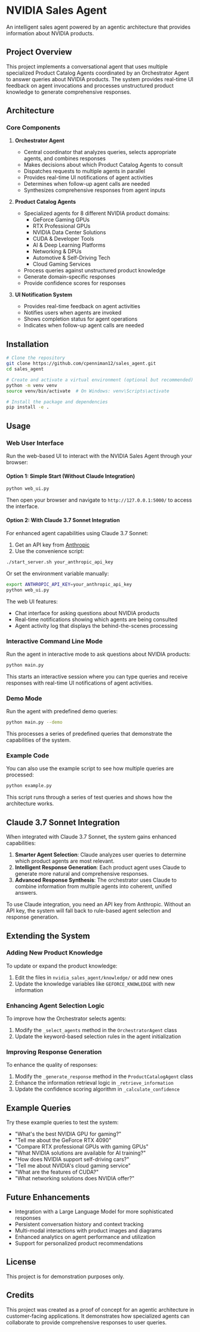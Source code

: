 # NVIDIA Sales Agent

An intelligent sales agent powered by an agentic architecture that provides information about NVIDIA products.

## Project Overview

This project implements a conversational agent that uses multiple specialized Product Catalog Agents coordinated by an Orchestrator Agent to answer queries about NVIDIA products. The system provides real-time UI feedback on agent invocations and processes unstructured product knowledge to generate comprehensive responses.

## Architecture

### Core Components

1. **Orchestrator Agent**
   - Central coordinator that analyzes queries, selects appropriate agents, and combines responses
   - Makes decisions about which Product Catalog Agents to consult
   - Dispatches requests to multiple agents in parallel
   - Provides real-time UI notifications of agent activities
   - Determines when follow-up agent calls are needed
   - Synthesizes comprehensive responses from agent inputs

2. **Product Catalog Agents**
   - Specialized agents for 8 different NVIDIA product domains:
     * GeForce Gaming GPUs
     * RTX Professional GPUs
     * NVIDIA Data Center Solutions
     * CUDA & Developer Tools
     * AI & Deep Learning Platforms
     * Networking & DPUs
     * Automotive & Self-Driving Tech
     * Cloud Gaming Services
   - Process queries against unstructured product knowledge
   - Generate domain-specific responses
   - Provide confidence scores for responses

3. **UI Notification System**
   - Provides real-time feedback on agent activities
   - Notifies users when agents are invoked
   - Shows completion status for agent operations
   - Indicates when follow-up agent calls are needed

## Installation

```bash
# Clone the repository
git clone https://github.com/cpenniman12/sales_agent.git
cd sales_agent

# Create and activate a virtual environment (optional but recommended)
python -m venv venv
source venv/bin/activate  # On Windows: venv\Scripts\activate

# Install the package and dependencies
pip install -e .
```

## Usage

### Web User Interface

Run the web-based UI to interact with the NVIDIA Sales Agent through your browser:

#### Option 1: Simple Start (Without Claude Integration)

```bash
python web_ui.py
```

Then open your browser and navigate to `http://127.0.0.1:5000/` to access the interface.

#### Option 2: With Claude 3.7 Sonnet Integration

For enhanced agent capabilities using Claude 3.7 Sonnet:

1. Get an API key from [Anthropic](https://www.anthropic.com/)
2. Use the convenience script:

```bash
./start_server.sh your_anthropic_api_key
```

Or set the environment variable manually:

```bash
export ANTHROPIC_API_KEY=your_anthropic_api_key
python web_ui.py
```

The web UI features:
- Chat interface for asking questions about NVIDIA products
- Real-time notifications showing which agents are being consulted
- Agent activity log that displays the behind-the-scenes processing

### Interactive Command Line Mode

Run the agent in interactive mode to ask questions about NVIDIA products:

```bash
python main.py
```

This starts an interactive session where you can type queries and receive responses with real-time UI notifications of agent activities.

### Demo Mode

Run the agent with predefined demo queries:

```bash
python main.py --demo
```

This processes a series of predefined queries that demonstrate the capabilities of the system.

### Example Code

You can also use the example script to see how multiple queries are processed:

```bash
python example.py
```

This script runs through a series of test queries and shows how the architecture works.

## Claude 3.7 Sonnet Integration

When integrated with Claude 3.7 Sonnet, the system gains enhanced capabilities:

1. **Smarter Agent Selection**: Claude analyzes user queries to determine which product agents are most relevant.
2. **Intelligent Response Generation**: Each product agent uses Claude to generate more natural and comprehensive responses.
3. **Advanced Response Synthesis**: The orchestrator uses Claude to combine information from multiple agents into coherent, unified answers.

To use Claude integration, you need an API key from Anthropic. Without an API key, the system will fall back to rule-based agent selection and response generation.

## Extending the System

### Adding New Product Knowledge

To update or expand the product knowledge:

1. Edit the files in `nvidia_sales_agent/knowledge/` or add new ones
2. Update the knowledge variables like `GEFORCE_KNOWLEDGE` with new information

### Enhancing Agent Selection Logic

To improve how the Orchestrator selects agents:

1. Modify the `_select_agents` method in the `OrchestratorAgent` class
2. Update the keyword-based selection rules in the agent initialization

### Improving Response Generation

To enhance the quality of responses:

1. Modify the `_generate_response` method in the `ProductCatalogAgent` class
2. Enhance the information retrieval logic in `_retrieve_information`
3. Update the confidence scoring algorithm in `_calculate_confidence`

## Example Queries

Try these example queries to test the system:

- "What's the best NVIDIA GPU for gaming?"
- "Tell me about the GeForce RTX 4090"
- "Compare RTX professional GPUs with gaming GPUs"
- "What NVIDIA solutions are available for AI training?"
- "How does NVIDIA support self-driving cars?"
- "Tell me about NVIDIA's cloud gaming service"
- "What are the features of CUDA?"
- "What networking solutions does NVIDIA offer?"

## Future Enhancements

- Integration with a Large Language Model for more sophisticated responses
- Persistent conversation history and context tracking
- Multi-modal interactions with product images and diagrams
- Enhanced analytics on agent performance and utilization
- Support for personalized product recommendations

## License

This project is for demonstration purposes only.

## Credits

This project was created as a proof of concept for an agentic architecture in customer-facing applications. It demonstrates how specialized agents can collaborate to provide comprehensive responses to user queries.
